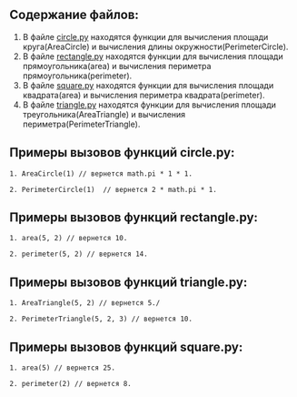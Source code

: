 ## Содержание файлов:
1. В файле [circle.py](https://github.com/ssokov/geometric_lib/blob/new_features_467535/circle.py) находятся функции для вычисления площади круга(AreaCircle) и вычисления длины окружности(PerimeterCircle).
2. В файле [rectangle.py](https://github.com/ssokov/geometric_lib/blob/new_features_467535/rectangle.py.) находятся функции для вычисления площади прямоугольника(area) и вычисления периметра прямоугольника(perimeter).
3. В файле [square.py](https://github.com/ssokov/geometric_lib/blob/new_features_467535/rectangle.py.) находятся функции для вычисления площади квадрата(area) и вычисления периметра квадрата(perimeter).
4. В файле [triangle.py](https://github.com/ssokov/geometric_lib/blob/new_features_467535/rectangle.py.) находятся функции для вычисления площади треугольника(AreaTriangle) и вычисления периметра(PerimeterTriangle).

## Примеры вызовов функций circle.py:

    1. AreaCircle(1) // вернется math.pi * 1 * 1.

    2. PerimeterCircle(1)  // вернется 2 * math.pi * 1.

## Примеры вызовов функций rectangle.py:

    1. area(5, 2) // вернется 10.

    2. perimeter(5, 2) // вернется 14.

## Примеры вызовов функций triangle.py:

    1. AreaTriangle(5, 2) // вернется 5./

    2. PerimeterTriangle(5, 2, 3) // вернется 10.

## Примеры вызовов функций square.py:

    1. area(5) // вернется 25.

    2. perimeter(2) // вернется 8.




